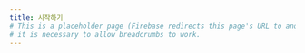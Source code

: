 ```yaml
---
title: 시작하기
# This is a placeholder page (Firebase redirects this page's URL to another);
# it is necessary to allow breadcrumbs to work.
---
```

